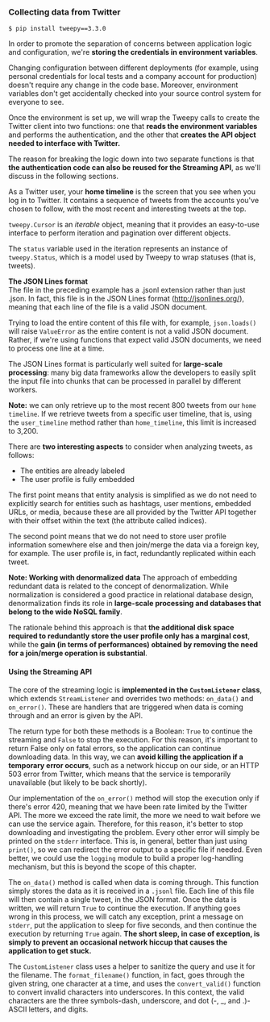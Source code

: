 ### Collecting data from Twitter
`$ pip install tweepy==3.3.0`

In order to promote the separation of concerns between application logic and configuration, we're **storing the credentials in environment variables**.

Changing configuration between different deployments (for example, using personal credentials for local tests and a company account for production) doesn't require any change in the code base. Moreover, environment variables don't get accidentally checked into your source control system for everyone to see.

Once the environment is set up, we will wrap the Tweepy calls to create the Twitter client into two functions: one that **reads the environment variables** and performs the authentication, and the other that **creates the API object needed to interface with Twitter.**

The reason for breaking the logic down into two separate functions is that **the authentication code can also be reused for the Streaming API**, as we'll discuss in the following sections.

As a Twitter user, your **home timeline** is the screen that you see when you log in to Twitter. It contains a sequence of tweets from the accounts you've chosen to follow, with the most recent and interesting tweets at the top.

`tweepy.Cursor` is an *iterable* object, meaning that it provides an easy-to-use interface to perform iteration and pagination over different objects.

The `status` variable used in the iteration represents an instance of `tweepy.Status`, which is a model used by Tweepy to wrap statuses (that is, tweets). 
  
**The JSON Lines format**  
The file in the preceding example has a .jsonl extension rather than just .json. In fact, this file is in the JSON Lines format (http://jsonlines.org/), meaning that each line of the file is a valid JSON document.  

Trying to load the entire content of this file with, for example, `json.loads()` will raise `ValueError` as the entire content is not a valid JSON document. Rather, if we're using functions that expect valid JSON documents, we need to process one line at a time.

The JSON Lines format is particularly well suited for **large-scale processing**: many big data frameworks allow the developers to easily split the input file into chunks that can be processed in parallel by different workers.

**Note:** we can only retrieve up to the most recent 800 tweets from our `home timeline`.
If we retrieve tweets from a specific user timeline, that is, using the `user_timeline` method rather than `home_timeline`, this limit is increased to 3,200.

There are **two interesting aspects** to consider when analyzing tweets, as follows:
- The entities are already labeled
- The user profile is fully embedded

The first point means that entity analysis is simplified as we do not need to explicitly search for entities such as hashtags, user mentions, embedded URLs, or media, because these are all provided by the Twitter API together with their offset within the text (the attribute called indices).

The second point means that we do not need to store user profile information somewhere else and then join/merge the data via a foreign key, for example. The user profile is, in fact, redundantly replicated within each tweet.

**Note: Working with denormalized data**
The approach of embedding redundant data is related to the concept of denormalization. While normalization is considered a good practice in relational database design, denormalization finds its role in **large-scale processing and databases that belong to the wide NoSQL family**.

The rationale behind this approach is that **the additional disk space required to redundantly store the user profile only has a marginal cost**, while the **gain (in terms of performances) obtained by removing the need for a join/merge operation is substantial**.

#### Using the Streaming API
The core of the streaming logic is **implemented in the `CustomListener` class**, which extends `StreamListener` and overrides two methods: `on_data()` and `on_error()`. These are handlers that are triggered when data is coming through and an error is given by the API.

The return type for both these methods is a Boolean: `True` to continue the streaming and `False` to stop the execution. For this reason, it's important to return False only on fatal errors, so the application can continue downloading data. In this way, we can **avoid killing the application if a temporary error occurs**, such as a network hiccup on our side, or an HTTP 503 error from Twitter, which means that the service is temporarily unavailable (but likely to be back shortly).

Our implementation of the `on_error()` method will stop the execution only if there's error 420, meaning that we have been rate limited by the Twitter API. The more we exceed the rate limit, the more we need to wait before we can use the service again. Therefore, for this reason, it's better to stop downloading and investigating the problem. Every other error will simply be printed on the `stderr` interface. This is, in general, better than just using `print()`, so we can redirect the error output to a specific file if needed. Even better, we could use the `logging` module to build a proper log-handling mechanism, but this is beyond the scope of this chapter.

The `on_data()` method is called when data is coming through. This function simply stores the data as it is received in a `.jsonl` file. Each line of this file will then contain a single tweet, in the JSON format. Once the data is written, we will return `True` to continue the execution. If anything goes wrong in this process, we will catch any exception, print a message on `stderr`, put the application to sleep for five seconds, and then continue the execution by returning `True` again. **The short sleep, in case of exception, is simply to prevent an occasional network hiccup that causes the application to get stuck.**

The `CustomListener` class uses a helper to sanitize the query and use it for the filename. The `format_filename()` function, in fact, goes through the given string, one character at a time, and uses the `convert_valid()` function to convert invalid characters into underscores. In this context, the valid characters are the three symbols-dash, underscore, and dot (-, _, and .)-ASCII letters, and digits.
